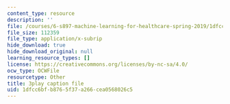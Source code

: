 ```yaml
---
content_type: resource
description: ''
file: /courses/6-s897-machine-learning-for-healthcare-spring-2019/1dfcc6bfb8765f37a266cea0568026c5_vof7x8r_ZUA.vtt
file_size: 112359
file_type: application/x-subrip
hide_download: true
hide_download_original: null
learning_resource_types: []
license: https://creativecommons.org/licenses/by-nc-sa/4.0/
ocw_type: OCWFile
resourcetype: Other
title: 3play caption file
uid: 1dfcc6bf-b876-5f37-a266-cea0568026c5
---
```

